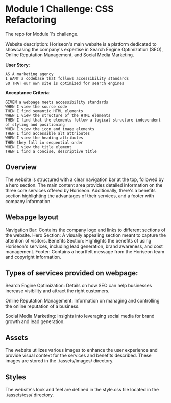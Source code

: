 # Module 1 Challenge: CSS Refactoring
The repo for Module 1's challenge.

Website description: Horiseon's main website is a platform dedicated to showcasing the company's expertise in Search Engine Optimization (SEO), Online Reputation Management, and Social Media Marketing.

**User Story**:
```
AS A marketing agency
I WANT a codebase that follows accessibility standards
SO THAT our own site is optimized for search engines
```

**Acceptance Criteria**: 
```
GIVEN a webpage meets accessibility standards
WHEN I view the source code
THEN I find semantic HTML elements
WHEN I view the structure of the HTML elements
THEN I find that the elements follow a logical structure independent of styling and positioning
WHEN I view the icon and image elements
THEN I find accessible alt attributes
WHEN I view the heading attributes
THEN they fall in sequential order
WHEN I view the title element
THEN I find a concise, descriptive title
```

## Overview
The website is structured with a clear navigation bar at the top, followed by a hero section. The main content area provides detailed information on the three core services offered by Horiseon. Additionally, there's a benefits section highlighting the advantages of their services, and a footer with company information.

## Webapge layout
  Navigation Bar: Contains the company logo and links to different sections of the website.
  Hero Section: A visually appealing section meant to capture the attention of visitors.
  Benefits Section: Highlights the benefits of using Horiseon's services, including lead generation, brand awareness, and cost management.
  Footer: Contains a heartfelt message from the Horiseon team and copyright information.

## Types of services provided on webpage:
  Search Engine Optimization: Details on how SEO can help businesses increase visibility and attract the right customers.
  
  Online Reputation Management: Information on managing and controlling the online reputation of a business.
  
  Social Media Marketing: Insights into leveraging social media for brand growth and lead generation.

## Assets
The website utilizes various images to enhance the user experience and provide visual context for the services and benefits described. These images are stored in the ./assets/images/ directory.

## Styles
The website's look and feel are defined in the style.css file located in the ./assets/css/ directory.

